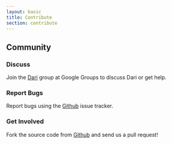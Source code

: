 ```yaml
---
layout: basic
title: Contribute
section: contribute
---
```


## Community

### Discuss

Join the [Dari](https://groups.google.com/a/dariframework.org/d/forum/dev) group at Google Groups to discuss Dari or get help.

### Report Bugs

Report bugs using the [Github](http://github.com/perfectsense/dari/issues)
issue tracker.

### Get Involved

Fork the source code from [Github](http://github.com/perfectsense/dari) and
send us a pull request!
